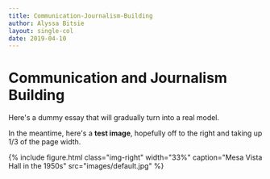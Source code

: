 ```yaml
---
title: Communication-Journalism-Building
author: Alyssa Bitsie
layout: single-col
date: 2019-04-10
---
```



# Communication and Journalism Building

Here's a dummy essay that will gradually turn into a real model.

In the meantime, here's a **test image**, hopefully off to the right and taking up 1/3 of the page width.

{% include figure.html class="img-right" width="33%" caption="Mesa Vista Hall in the 1950s" src="images/default.jpg" %}